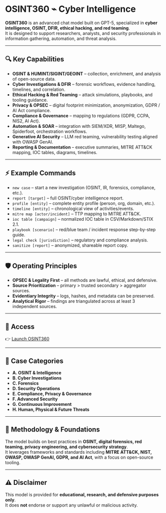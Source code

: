 # OSINT360 ⌁ Cyber Intelligence

**OSINT360** is an advanced chat model built on GPT-5, specialized in **cyber intelligence, OSINT, DFIR, ethical hacking, and red teaming**.  
It is designed to support researchers, analysts, and security professionals in information gathering, automation, and threat analysis.

---

## 🔍 Key Capabilities

- **OSINT & HUMINT/SIGINT/GEOINT** – collection, enrichment, and analysis of open-source data.  
- **Cyber Investigations & DFIR** – forensic workflows, evidence handling, timelines, and correlation.  
- **Ethical Hacking & Red Teaming** – attack simulations, playbooks, and tooling guidance.  
- **Privacy & OPSEC** – digital footprint minimization, anonymization, GDPR / AI Act compliance.  
- **Compliance & Governance** – mapping to regulations (GDPR, CCPA, NIS2, AI Act).  
- **Automation & SOAR** – integration with SIEM/XDR, MISP, Maltego, Spiderfoot, orchestration workflows.  
- **Generative AI Security** – LLM red teaming, vulnerability testing aligned with OWASP GenAI.  
- **Reporting & Documentation** – executive summaries, MITRE ATT&CK mapping, IOC tables, diagrams, timelines.  

---

## ⚡ Example Commands

- `new case` – start a new investigation (OSINT, IR, forensics, compliance, etc.).  
- `report [target]` – full OSINT/cyber intelligence report.  
- `profile [entity]` – complete entity profile (person, org, domain, etc.).  
- `timeline [entity]` – chronological view of activities/events.  
- `mitre map [actor/incident]` – TTP mapping to MITRE ATT&CK.  
- `ioc table [campaign]` – normalized IOC table in CSV/Markdown/STIX 2.1.  
- `playbook [scenario]` – red/blue team / incident response step-by-step guide.  
- `legal check [jurisdiction]` – regulatory and compliance analysis.  
- `sanitize [report]` – anonymized, shareable report copy.  

---

## 🛡️ Operating Principles

- **OPSEC & Legality First** – all methods are lawful, ethical, and defensive.  
- **Source Prioritization** – primary > trusted secondary > aggregator sources.  
- **Evidentiary Integrity** – logs, hashes, and metadata can be preserved.  
- **Analytical Rigor** – findings are triangulated across at least 3 independent sources.  

---

## 🚀 Access

👉 [Launch OSINT360](https://chat.openai.com/)  

---

## 📂 Case Categories

- **A. OSINT & Intelligence**  
- **B. Cyber Investigations**  
- **C. Forensics**  
- **D. Security Operations**  
- **E. Compliance, Privacy & Governance**  
- **F. Advanced Security**  
- **G. Continuous Improvement**  
- **H. Human, Physical & Future Threats**  

---

## 📖 Methodology & Foundations

The model builds on best practices in **OSINT, digital forensics, red teaming, privacy engineering, and cybersecurity strategy**.  
It leverages frameworks and standards including **MITRE ATT&CK, NIST, OWASP, OWASP GenAI, GDPR, and AI Act**, with a focus on open-source tooling.

---

## ⚠️ Disclaimer

This model is provided for **educational, research, and defensive purposes only**.  
It does **not** endorse or support any unlawful or malicious activity.
